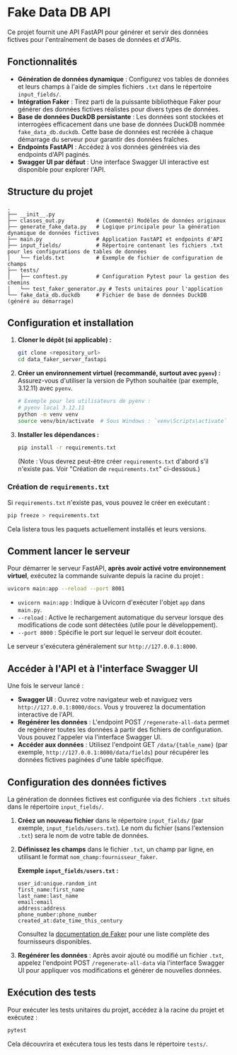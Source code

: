 # Fake Data DB API

Ce projet fournit une API FastAPI pour générer et servir des données fictives pour l'entraînement de bases de données et d'APIs.

## Fonctionnalités

*   **Génération de données dynamique** : Configurez vos tables de données et leurs champs à l'aide de simples fichiers `.txt` dans le répertoire `input_fields/`.
*   **Intégration Faker** : Tirez parti de la puissante bibliothèque Faker pour générer des données fictives réalistes pour divers types de données.
*   **Base de données DuckDB persistante** : Les données sont stockées et interrogées efficacement dans une base de données DuckDB nommée `fake_data_db.duckdb`. Cette base de données est recréée à chaque démarrage du serveur pour garantir des données fraîches.
*   **Endpoints FastAPI** : Accédez à vos données générées via des endpoints d'API paginés.
*   **Swagger UI par défaut** : Une interface Swagger UI interactive est disponible pour explorer l'API.

## Structure du projet

```
.
├── __init__.py
├── classes_out.py          # (Commenté) Modèles de données originaux
├── generate_fake_data.py   # Logique principale pour la génération dynamique de données fictives
├── main.py                 # Application FastAPI et endpoints d'API
├── input_fields/           # Répertoire contenant les fichiers .txt pour les configurations de tables de données
│   └── fields.txt          # Exemple de fichier de configuration de champs
├── tests/
│   ├── conftest.py         # Configuration Pytest pour la gestion des chemins
│   └── test_faker_generator.py # Tests unitaires pour l'application
└── fake_data_db.duckdb     # Fichier de base de données DuckDB (généré au démarrage)
```

## Configuration et installation

1.  **Cloner le dépôt (si applicable) :**
    ```bash
    git clone <repository_url>
    cd data_faker_server_fastapi
    ```

2.  **Créer un environnement virtuel (recommandé, surtout avec `pyenv`) :**
    Assurez-vous d'utiliser la version de Python souhaitée (par exemple, 3.12.11) avec `pyenv`.
    ```bash
    # Exemple pour les utilisateurs de pyenv :
    # pyenv local 3.12.11
    python -m venv venv
    source venv/bin/activate  # Sous Windows : `venv\Scripts\activate`
    ```

3.  **Installer les dépendances :**
    ```bash
    pip install -r requirements.txt
    ```
    (Note : Vous devrez peut-être créer `requirements.txt` d'abord s'il n'existe pas. Voir "Création de `requirements.txt`" ci-dessous.)

### Création de `requirements.txt`

Si `requirements.txt` n'existe pas, vous pouvez le créer en exécutant :
```bash
pip freeze > requirements.txt
```
Cela listera tous les paquets actuellement installés et leurs versions.

## Comment lancer le serveur

Pour démarrer le serveur FastAPI, **après avoir activé votre environnement virtuel**, exécutez la commande suivante depuis la racine du projet :

```bash
uvicorn main:app --reload --port 8001
```

*   `uvicorn main:app` : Indique à Uvicorn d'exécuter l'objet `app` dans `main.py`.
*   `--reload` : Active le rechargement automatique du serveur lorsque des modifications de code sont détectées (utile pour le développement).
*   `--port 8000` : Spécifie le port sur lequel le serveur doit écouter.

Le serveur s'exécutera généralement sur `http://127.0.0.1:8000`.

## Accéder à l'API et à l'interface Swagger UI

Une fois le serveur lancé :

*   **Swagger UI** : Ouvrez votre navigateur web et naviguez vers `http://127.0.0.1:8000/docs`. Vous y trouverez la documentation interactive de l'API.
*   **Regénérer les données** : L'endpoint POST `/regenerate-all-data` permet de regénérer toutes les données à partir des fichiers de configuration. Vous pouvez l'appeler via l'interface Swagger UI.
*   **Accéder aux données** : Utilisez l'endpoint GET `/data/{table_name}` (par exemple, `http://127.0.0.1:8000/data/fields`) pour récupérer les données fictives paginées d'une table spécifique.

## Configuration des données fictives

La génération de données fictives est configurée via des fichiers `.txt` situés dans le répertoire `input_fields/`.

1.  **Créez un nouveau fichier** dans le répertoire `input_fields/` (par exemple, `input_fields/users.txt`). Le nom du fichier (sans l'extension `.txt`) sera le nom de votre table de données.
2.  **Définissez les champs** dans le fichier `.txt`, un champ par ligne, en utilisant le format `nom_champ:fournisseur_faker`.

    **Exemple `input_fields/users.txt` :**
    ```
    user_id:unique.random_int
    first_name:first_name
    last_name:last_name
    email:email
    address:address
    phone_number:phone_number
    created_at:date_time_this_century
    ```

    Consultez la [documentation de Faker](https://faker.readthedocs.io/en/master/providers.html) pour une liste complète des fournisseurs disponibles.

3.  **Regénérer les données** : Après avoir ajouté ou modifié un fichier `.txt`, appelez l'endpoint POST `/regenerate-all-data` via l'interface Swagger UI pour appliquer vos modifications et générer de nouvelles données.

## Exécution des tests

Pour exécuter les tests unitaires du projet, accédez à la racine du projet et exécutez :

```bash
pytest
```

Cela découvrira et exécutera tous les tests dans le répertoire `tests/`.